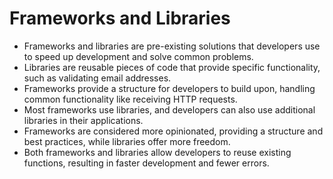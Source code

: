 # Frameworks and Libraries
* Frameworks and libraries are pre-existing solutions that developers use to speed up development and solve common problems.
* Libraries are reusable pieces of code that provide specific functionality, such as validating email addresses.
* Frameworks provide a structure for developers to build upon, handling common functionality like receiving HTTP requests.
* Most frameworks use libraries, and developers can also use additional libraries in their applications.
* Frameworks are considered more opinionated, providing a structure and best practices, while libraries offer more freedom.
* Both frameworks and libraries allow developers to reuse existing functions, resulting in faster development and fewer errors.
